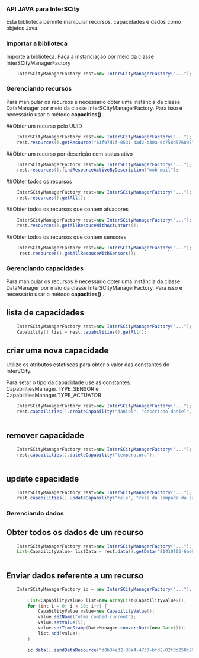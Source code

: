 
### API JAVA para InterSCity

Esta biblioteca permite manipular recursos, capacidades e dados como objetos Java.

### Importar a biblioteca
Importe a biblioteca. 
Faça a instanciação por meio da classe InterSCityManagerFactory

```java
	InterSCityManagerFactory rest=new InterSCityManagerFactory("...");
```

### Gerenciando recursos

Para manipular os recursos é necessario obter uma instância da classe DataManager por meio da classe InterSCityManagerFactory. Para isso é necessário usar o método **capacities()** .


##Obter um recurso pelo UUID
```java
	InterSCityManagerFactory rest=new InterSCityManagerFactory("...");
	rest.resources().getResource("61f97d1f-0531-4ad2-b30a-6c758d576895");
```

##Obter um recurso por descrição com status ativo
```java
	InterSCityManagerFactory rest=new InterSCityManagerFactory("...");
	rest.resources().findResourceActiveByDescription("mob-mail");
```

##Obter todos os recursos
```java
	InterSCityManagerFactory rest=new InterSCityManagerFactory("...");
	rest.resources().getAll();
```


##Obter todos os recursos que contem atuadores
```java
	InterSCityManagerFactory rest=new InterSCityManagerFactory("...");
	rest.resources().getAllResouceWithActuators();
```


##Obter todos os recursos que contem sensores
```java
	InterSCityManagerFactory rest=new InterSCityManagerFactory("...");
	 rest.resources().getAllResouceWithSensors();
```

### Gerenciando capacidades 
Para manipular os recursos é necessario obter uma instância da classe DataManager por maio da classe InterSCityManagerFactory. Para isso é necessário usar o método **capacities()** .

## lista de capacidades
```java
	InterSCityManagerFactory rest=new InterSCityManagerFactory("...");
	Capability[] list = rest.capabilities().getAll();
```


## criar uma nova capacidade
Utilize os atributos estatiscos para obter o valor das constantes do InterSCity.

Para setar o tipo da capacidade use as constantes: CapabilitiesManager.TYPE_SENSOR e CapabilitiesManager.TYPE_ACTUATOR
```java
	InterSCityManagerFactory rest=new InterSCityManagerFactory("...");
	rest.capabilities().createCapability("daniel", "descricao daniel", CapabilitiesManager.TYPE_SENSOR);
	
```

## remover capacidade
```java
	InterSCityManagerFactory rest=new InterSCityManagerFactory("...");
	rest.capabilities().dateleCapability("temperatura");
		
```

## update capacidade
```java
	InterSCityManagerFactory rest=new InterSCityManagerFactory("...");
	rest.capabilities().updateCapability("rele", "rele da lampada da sala", CapabilitiesManager.TYPE_ACTUATOR);	
```




### Gerenciando dados

## Obter todos os dados de um recurso 
```java
	InterSCityManagerFactory rest=new InterSCityManagerFactory("...");
	List<CapabilityValue> listData = rest.data().getData("81410f03-6ae9-46ab-ae8c-6854f732485a", "data");
	
```

## Enviar dados referente a um recurso 

```java
	InterSCityManagerFactory ic = new InterSCityManagerFactory("...");
		
		List<CapabilityValue> list=new ArrayList<CapabilityValue>();
		for (int i = 0; i < 10; i++) {
			CapabilityValue value=new CapabilityValue();
			value.setName("ufma_combed_current");
			value.setValue(i);
			value.setTimeStamp(DateManager.convertDate(new Date()));
			list.add(value);
		}
		
		ic.data().sendDataResource("d8b34e32-30a4-4733-bfd2-02f0d258c256", list);
	
```







